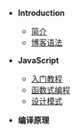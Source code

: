 * **Introduction**
    * [简介](README.md)
    * [博客语法](syntax.md)
* **JavaScript**
     * [入门教程](/js/guidebook/)
     * [函数式编程](/js/functional-programming/)
     * [设计模式](/js/design-pattern/)

* **编译原理**


